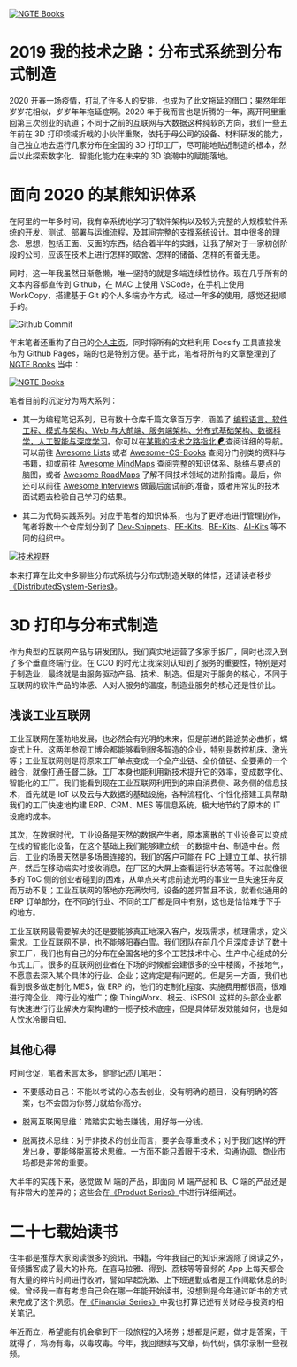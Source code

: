 [![NGTE Books](https://s2.ax1x.com/2020/01/18/19uXtI.png)](https://wx-chevalier.github.io/books/)

# 2019 我的技术之路：分布式系统到分布式制造

2020 开春一场疫情，打乱了许多人的安排，也成为了此文拖延的借口；果然年年岁岁花相似，岁岁年年拖延症啊。2020 年于我而言也是折腾的一年，离开阿里重回第三次创业的轨道；不同于之前的互联网与大数据这种纯软的方向，我们一些五年前在 3D 打印领域折戟的小伙伴重聚，依托于母公司的设备、材料研发的能力，自己独立地去运行几家分布在全国的 3D 打印工厂，尽可能地贴近制造的根本，然后以此探索数字化、智能化能力在未来的 3D 浪潮中的赋能落地。

# 面向 2020 的某熊知识体系

在阿里的一年多时间，我有幸系统地学习了软件架构以及较为完整的大规模软件系统的开发、测试、部署与运维流程，及其间完整的支撑系统设计。其中很多的理念、思想，包括正面、反面的东西，结合着半年的实践，让我了解对于一家初创阶段的公司，应该在技术上进行怎样的取舍、怎样的储备、怎样的有备无患。

同时，这一年我虽然日渐惫懒，唯一坚持的就是多端连续性协作。现在几乎所有的文本内容都直传到 Github，在 MAC 上使用 VSCode，在手机上使用 WorkCopy，搭建基于 Git 的个人多端协作方式。经过一年多的使用，感觉还挺顺手的。

![Github Commit](https://s2.ax1x.com/2020/02/23/331NDK.md.png)

年末笔者还重构了自己的[个人主页](https://wx-chevalier.github.io)，同时将所有的文档利用 Docsify 工具直接发布为 Github Pages，端的也是特别方便。基于此，笔者将所有的文章整理到了 [NGTE Books](https://wx-chevalier.github.io/books) 当中：

[![NGTE Books](https://s2.ax1x.com/2020/01/18/19uXtI.png)](https://wx-chevalier.github.io/books/)

笔者目前的沉淀分为两大系列：

- 其一为编程笔记系列，已有数十仓库千篇文章百万字，涵盖了 [编程语言、软件工程、模式与架构、Web 与大前端、服务端架构、分布式基础架构、数据科学，人工智能与深度学习](https://wx-chevalier.github.io/books)。你可以在[某熊的技术之路指北 ☯](https://github.com/wx-chevalier/Developer-Zero-To-Mastery)查阅详细的导航。可以前往 [Awesome Lists](https://ngte-al.gitbook.io/i/) 或者 [Awesome-CS-Books](https://github.com/wx-chevalier/Awesome-CS-Books) 查阅分门别类的资料与书籍，抑或前往 [Awesome MindMaps](https://github.com/wx-chevalier/Awesome-MindMaps) 查阅完整的知识体系、脉络与要点的脑图，或者 [Awesome RoadMaps](https://github.com/wx-chevalier/Awesome-RoadMaps) 了解不同技术领域的进阶指南。最后，你还可以前往 [Awesome Interviews](https://github.com/wx-chevalier/Awesome-Interviews) 做最后面试前的准备，或者用常见的技术面试题去检验自己学习的结果。

- 其二为代码实践系列。对应于笔者的知识体系，也为了更好地进行管理协作，笔者将数十个仓库划分到了 [Dev-Snippets](https://github.com/Dev-Snippets)、[FE-Kits](https://github.com/FE-Kits)、[BE-Kits](https://github.com/BE-Kits)、[AI-Kits](https://github.com/AI-Kits) 等不同的组织中。

[![技术视野](https://s3.ax1x.com/2021/02/21/yTSKdH.png)](https://github.com/wx-chevalier/Awesome-MindMaps)

本来打算在此文中多聊些分布式系统与分布式制造关联的体悟，还请读者移步[《DistributedSystem-Series》](https://github.com/wx-chevalier/DistributedSystem-Series)。

# 3D 打印与分布式制造

作为典型的互联网产品与研发团队，我们真实地运营了多家手扳厂，同时也深入到了多个垂直终端行业。在 CCO 的时光让我深刻认知到了服务的重要性，特别是对于制造业，最终就是由服务驱动产品、技术、制造。但是对于服务的核心，不同于互联网的软件产品的体感、人对人服务的温度，制造业服务的核心还是性价比。

## 浅谈工业互联网

工业互联网在蓬勃地发展，也必然会有光明的未来，但是前进的路途势必曲折，螺旋式上升。这两年参观工博会都能够看到很多智造的企业，特别是数控机床、激光等；工业互联网则是将原来工厂单点变成一个全产业链、全价值链、全要素的一个融合，就像打通任督二脉，工厂本身也能利用新技术提升它的效率，变成数字化、智能化的工厂。我们能看到现在工业互联网利用到的来自消费侧、政务侧的信息技术，首先就是 IoT 以及云与大数据的基础设施，各种流程化、个性化搭建工具帮助我们的工厂快速地构建 ERP、CRM、MES 等信息系统，极大地节约了原本的 IT 设施的成本。

其次，在数据时代，工业设备是天然的数据产生者，原本离散的工业设备可以变成在线的智能化设备，在这个基础上我们能够建立统一的数据中台、制造中台。然后，工业的场景天然是多场景连接的，我们的客户可能在 PC 上建立工单、执行排产，然后在移动端实时接收消息，在厂区的大屏上查看运行状态等等。不过就像很多的 ToC 侧的创业者碰到的困难，从单点来考虑前途光明的事业一旦失速狂奔反而万劫不复；工业互联网的落地亦充满坎坷，设备的差异暂且不说，就看似通用的 ERP 订单部分，在不同的行业、不同的工厂都是同中有别，这也是恰恰难于下手的地方。

工业互联网最需要解决的还是要能够真正地深入客户，发现需求，梳理需求，定义需求。工业互联网不是，也不能够阳春白雪。我们团队在前几个月深度走访了数十家工厂，我们也有自己的分布在全国各地的多个工艺技术中心、生产中心组成的分布式工厂。很多的互联网创业者在下场的时候都会建很多的空中楼阁，不接地气，不愿意去深入某个具体的行业、企业；这肯定是有问题的。但是另一方面，我们也看到很多做定制化 MES，做 ERP 的，他们的定制化程度、实施费用都很高，很难进行跨企业、跨行业的推广；像 ThingWorx、根云、iSESOL 这样的头部企业都有快速进行行业解决方案构建的一揽子技术底座，但是具体研发效能如何，也是如人饮水冷暖自知。

## 其他心得

时间仓促，笔者未言太多，寥寥记述几笔吧：

- 不要感动自己：不能以考试的心态去创业，没有明确的题目，没有明确的答案，也不会因为你努力就给你高分。

- 脱离互联网思维：踏踏实实地去赚钱，用好每一分钱。

- 脱离技术思维：对于非技术的创业而言，要学会尊重技术；对于我们这样的开发出身，要能够脱离技术思维。一方面不能只着眼于技术，沟通协调、商业市场都是非常的重要。

大半年的实践下来，感觉做 M 端的产品，即面向 M 端产品和 B、C 端的产品还是有非常大的差异的；这些会在[《Product Series》](https://github.com/wx-chevalier/Product-Series)中进行详细阐述。

# 二十七载始读书

往年都是推荐大家阅读很多的资讯、书籍，今年我自己的知识来源除了阅读之外，音频播客成了最大的补充。在喜马拉雅、得到、荔枝等等音频的 App 上每天都会有大量的碎片时间进行收听，譬如早起洗漱、上下班通勤或者是工作间歇休息的时候。曾经我一直有考虑自己会在哪一年能开始读书，没想到是今年通过听书的方式来完成了这个夙愿。在[《Financial Series》](https://github.com/wx-chevalier/Financial-Series)中我也打算记述有关财经与投资的相关笔记。

年近而立，希望能有机会拿到下一段旅程的入场券；想都是问题，做才是答案，干就得了，鸡汤有毒，以毒攻毒。今年，我回继续写文章，码代码，偶尔录制一些视频。
